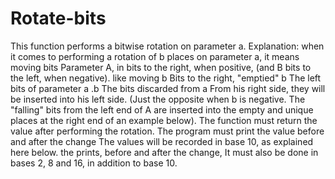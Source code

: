 # Rotate-bits

This function performs a bitwise rotation on parameter a.
Explanation: when it comes to performing a rotation of b places on parameter a, it means moving bits
Parameter A, in bits to the right, when positive, (and B bits to the left, when negative). like moving
b Bits to the right, "emptied" b The left bits of parameter a .b The bits discarded from a
From his right side, they will be inserted into his left side. (Just the opposite when b is negative. The "falling" bits
from the left end of A are inserted into the empty and unique places at the right end of an example below).
The function must return the value after performing the rotation. The program must print the value before and after
the change The values will be recorded in base 10, as explained here below. 
the prints, before and after the change,
It must also be done in bases 2, 8 and 16, in addition to base 10.
